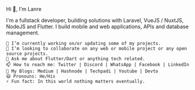Hi 👋, I'm Lanre

I'm a fullstack developer, building solutions with Laravel, VueJS / NuxtJS, NodeJS and Flutter. I build mobile and web applications, APIs and database management.

    🔭 I’m currently working on/or updating some of my projects.
    👯 I’m looking to collaborate on any web or mobile project or any open source projects.
    💬 Ask me about Flutter/Dart or anything tech related.
    📫 How to reach me: Twitter | Discord | WhatsApp | Facebook | LinkedIn
    💬 My Blogs: Medium | Hashnode | Techpadi | Youtube | Devto
    😄 Pronouns: He/His
    ⚡ Fun fact: In this world nothing matters eventually.
